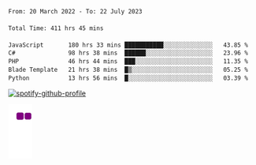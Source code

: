 <!--START_SECTION:waka-->

```txt
From: 20 March 2022 - To: 22 July 2023

Total Time: 411 hrs 45 mins

JavaScript       180 hrs 33 mins ███████████░░░░░░░░░░░░░░   43.85 %
C#               98 hrs 38 mins  ██████░░░░░░░░░░░░░░░░░░░   23.96 %
PHP              46 hrs 44 mins  ███░░░░░░░░░░░░░░░░░░░░░░   11.35 %
Blade Template   21 hrs 38 mins  █▒░░░░░░░░░░░░░░░░░░░░░░░   05.25 %
Python           13 hrs 56 mins  █░░░░░░░░░░░░░░░░░░░░░░░░   03.39 %
```

<!--END_SECTION:waka-->
[![spotify-github-profile](https://spotify-github-profile.vercel.app/api/view?uid=c00zprrvy9xiloa9qnco3hmng&cover_image=true&theme=novatorem&show_offline=false&background_color=121212&bar_color=53b14f&bar_color_cover=false)](https://spotify-github-profile.vercel.app/api/view?uid=c00zprrvy9xiloa9qnco3hmng&redirect=true)

![snake gif](https://github.com/hoanghip108/hoanghip108/blob/output/github-contribution-grid-snake.gif)

